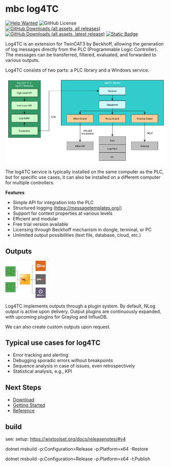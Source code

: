 # mbc log4TC

[![Help Wanted](https://img.shields.io/github/issues/mbc-engineering/log4TC/help%20wanted?label=issue-help-wanted)](https://github.com/mbc-engineering/log4TC/labels/help%20wanted)
![GitHub License](https://img.shields.io/github/license/mbc-engineering/log4TC)
[![GitHub Downloads (all assets, all releases)](https://img.shields.io/github/downloads/mbc-engineering/log4TC/total)](https://github.com/mbc-engineering/log4TC/releases)
[![GitHub Downloads (all assets, latest release)](https://img.shields.io/github/downloads/mbc-engineering/log4TC/latest/total)](https://github.com/mbc-engineering/log4TC/releases/latest)
[![Static Badge](https://img.shields.io/badge/documentation-s?label=see)](link=https%3A%2F%2Fmbc-engineering.github.io%2Flog4TC)



Log4TC is an extension for TwinCAT3 by Beckhoff, allowing the generation of log messages directly from the PLC (Programmable Logic Controller). The messages can be transferred, filtered, evaluated, and forwarded to various outputs.

Log4TC consists of two parts: a PLC library and a Windows service.

![Architecture](docs/assets/architektur.png)

The log4TC service is typically installed on the same computer as the PLC, but for specific use cases, it can also be installed on a different computer for multiple controllers.

**Features**
* Simple API for integration into the PLC
* Structured logging (https://messagetemplates.org/)
* Support for context properties at various levels
* Efficient and modular
* Free trial version available
* Licensing through Beckhoff mechanism in dongle, terminal, or PC
* Unlimited output possibilities (text file, database, cloud, etc.)

## Outputs

<img src="assets/showcase.png" alt="Outputs" style="width:25%;" />

Log4TC implements outputs through a plugin system. By default, NLog output is active upon delivery. Output plugins are continuously expanded, with upcoming plugins for Graylog and InfluxDB.

We can also create custom outputs upon request.

## Typical use cases for log4TC

* Error tracking and alerting
* Debugging sporadic errors without breakpoints
* Sequence analysis in case of issues, even retrospectively
* Statistical analysis, e.g., KPI

## Next Steps

* [Download](https://github.com/mbc-engineering/log4TC/releases/latest)
* [Getting Started](gettingstarted/intro.md)
* [Reference](reference/index.md)


## build

see: setup: https://wixtoolset.org/docs/releasenotes/#v4

dotnet msbuild -p:Configuration=Release -p:Platform=x64 -Restore

dotnet msbuild -p:Configuration=Release -p:Platform=x64 -t:Publish
